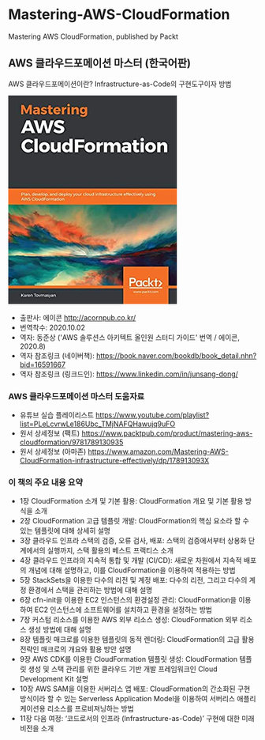 # Mastering-AWS-CloudFormation
Mastering AWS CloudFormation, published by Packt

## AWS 클라우드포메이션 마스터 (한국어판)
AWS 클라우드포메이션이란?
Infrastructure-as-Code의 구현도구이자 방법

![책 표지 이미지](./mastering-aws-cloudformation-cover-img.jpg)

* 출판사: 에이콘 http://acornpub.co.kr/
* 번역착수: 2020.10.02
* 역자: 동준상 ('AWS 솔루션스 아키텍트 올인원 스터디 가이드' 번역 / 에이콘, 2020.8)
* 역자 참조링크 (네이버책): https://book.naver.com/bookdb/book_detail.nhn?bid=16591667
* 역자 참조링크 (링크드인): https://www.linkedin.com/in/junsang-dong/

### AWS 클라우드포메이션 마스터 도움자료

* 유튜브 실습 플레이리스트 https://www.youtube.com/playlist?list=PLeLcvrwLe186Ubc_TMjNAFQHawujq9uFO
* 원서 상세정보 (팩트) https://www.packtpub.com/product/mastering-aws-cloudformation/9781789130935
* 원서 상세정보 (아마존) https://www.amazon.com/Mastering-AWS-CloudFormation-infrastructure-effectively/dp/178913093X

### 이 책의 주요 내용 요약

* 1장 CloudFormation 소개 및 기본 활용: CloudFormation 개요 및 기본 활용 방식을 소개
* 2장 CloudFormation 고급 템플릿 개발: CloudFormation의 핵심 요소라 할 수 있는 템플릿에 대해 상세히 설명
* 3장 클라우드 인프라 스택의 검증, 오류 검사, 배포: 스택의 검증에서부터 상용화 단계에서의 실행까지, 스택 활용의 베스트 프랙티스 소개
* 4장 클라우드 인프라의 지속적 통합 및 개발 (CI/CD): 새로운 차원에서 지속적 배포의 개념에 대해 설명하고, 이를 CloudFormation을 이용하여 적용하는 방법
* 5장 StackSets을 이용한 다수의 리전 및 계정 배포: 다수의 리전, 그리고 다수의 계정 환경에서 스택을 관리하는 방법에 대해 설명
* 6장 cfn-init을 이용한 EC2 인스턴스의 환경설정 관리: CloudFormation을 이용하여 EC2 인스턴스에 소프트웨어를 설치하고 환경을 설정하는 방법
* 7장 커스텀 리소스를 이용한 AWS 외부 리소스 생성: CloudFormation 외부 리소스 생성 방법에 대해 설명
* 8장 템플릿 매크로를 이용한 템플릿의 동적 렌더링: CloudFormation의 고급 활용 전략인 매크로의 개요와 활용 방안 설명
* 9장  AWS CDK를 이용한 CloudFormation 템플릿 생성: CloudFormation 템플릿 생성 및 스택 관리를 위한 클라우드 기반 개발 프레임워크인 Cloud Development Kit 설명
* 10장 AWS SAM을 이용한 서버리스 앱 배포: CloudFormation의 간소화된 구현 방식이라 할 수 있는 Serverless Application Model을 이용하여 서버리스 애플리케이션용 리소스를 프로비져닝하는 방법
* 11장 다음 여정: ‘코드로서의 인프라 (Infrastructure-as-Code)’ 구현에 대한 미래 비전을 소개
